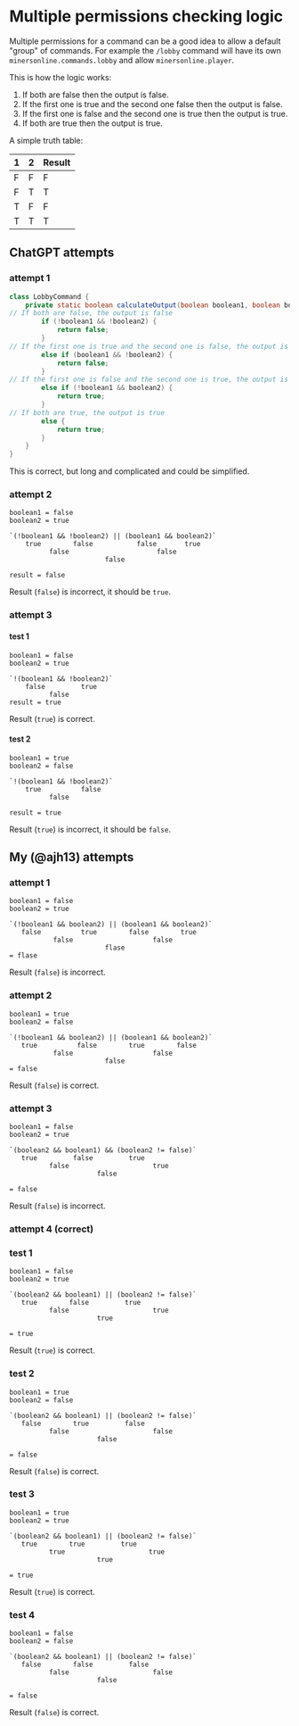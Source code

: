 # Multiple permissions checking logic

Multiple permissions for a command can be a good idea to allow a default "group" of
commands. For example the `/lobby` command will have its own `minersonline.commands.lobby`
and allow `minersonline.player`.

This is how the logic works:

1. If both are false then the output is false.
2. If the first one is true and the second one false then the output is false.
3. If the first one is false and the second one is true then the output is true.
4. If both are true then the output is true.

A simple truth table:

| 1 | 2 | Result |
|---|---|--------|
| F | F | F      | 
| F | T | T      |
| T | F | F      |
| T | T | T      |

## ChatGPT attempts

### attempt 1

```java
class LobbyCommand {
	private static boolean calculateOutput(boolean boolean1, boolean boolean2) {
// If both are false, the output is false
		if (!boolean1 && !boolean2) {
			return false;
		}
// If the first one is true and the second one is false, the output is false
		else if (boolean1 && !boolean2) {
			return false;
		}
// If the first one is false and the second one is true, the output is true
		else if (!boolean1 && boolean2) {
			return true;
		}
// If both are true, the output is true
		else {
			return true;
		}		
	}
}
```

This is correct, but long and complicated and could be simplified.

### attempt 2

```
boolean1 = false
boolean2 = true

`(!boolean1 && !boolean2) || (boolean1 && boolean2)`
    true        false           false       true
          false                      false
                        false

result = false
```

Result (`false`) is incorrect, it should be `true`.

### attempt 3

#### test 1

```
boolean1 = false
boolean2 = true

`!(boolean1 && !boolean2)`
    false         true
          false
result = true
```

Result (`true`) is correct.

#### test 2

```
boolean1 = true
boolean2 = false

`!(boolean1 && !boolean2)`
    true          false
          false

result = true
```

Result (`true`) is incorrect, it should be `false`.

## My (@ajh13) attempts

### attempt 1
```
boolean1 = false
boolean2 = true

`(!boolean1 && boolean2) || (boolean1 && boolean2)`
   false          true        false        true
           false                    false
                        flase    
= flase                     
```

Result (`false`) is incorrect.

### attempt 2

```
boolean1 = true
boolean2 = false

`(!boolean1 && boolean2) || (boolean1 && boolean2)`
   true          false        true        false
           false                    false        
                        false   
= false 
```

Result (`false`) is correct.

### attempt 3

```
boolean1 = false
boolean2 = true

`(boolean2 && boolean1) && (boolean2 != false)`
   true         false         true
          false                     true
                      false

= false     
```

Result (`false`) is incorrect.

### attempt 4 (correct)

### test 1

```
boolean1 = false
boolean2 = true

`(boolean2 && boolean1) || (boolean2 != false)`
   true        false         true
          false                     true
                      true

= true
```

Result (`true`) is correct.

### test 2

```
boolean1 = true
boolean2 = false

`(boolean2 && boolean1) || (boolean2 != false)`
   false        true         false
          false                     false
                      false

= false
```

Result (`false`) is correct.

### test 3

```
boolean1 = true
boolean2 = true

`(boolean2 && boolean1) || (boolean2 != false)`
   true        true         true
          true                     true
                      true

= true
```

Result (`true`) is correct.

### test 4

```
boolean1 = false
boolean2 = false

`(boolean2 && boolean1) || (boolean2 != false)`
   false        false         false
          false                     false
                      false

= false
```

Result (`false`) is correct.
